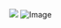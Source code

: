 ![](https://komarev.com/ghpvc/?username=deepinkman&style=plastic)
![Image](https://github.com/user-attachments/assets/c6555fef-311f-410c-b17f-1d60bb400e9a)
